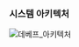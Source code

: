 
### 시스템 아키텍처
![데베프_아키텍처](https://github.com/gwcat0506/DBP_Project/assets/61350052/b1d0037d-b56a-4acd-ad23-62891381b152)
